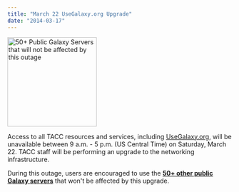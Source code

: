 ```yaml
---
title: "March 22 UseGalaxy.org Upgrade"
date: "2014-03-17"
---
```

<div class='right'><a href='/src/use/index.md'><img src="/src/public-galaxy-servers/50PlusSlide.png" alt="50+ Public Galaxy Servers that will not be affected by this outage" width="200" /></a></div>

Access to all TACC resources and services, including [UseGalaxy.org](https://usegalaxy.org), will be unavailable between 9 a.m. - 5 p.m. (US Central Time) on Saturday, March 22.  TACC staff will be performing an upgrade to the networking infrastructure.

During this outage, users are encouraged to use the **[50+ other public Galaxy servers](/src/use/index.md)** that won't be affected by this upgrade.
